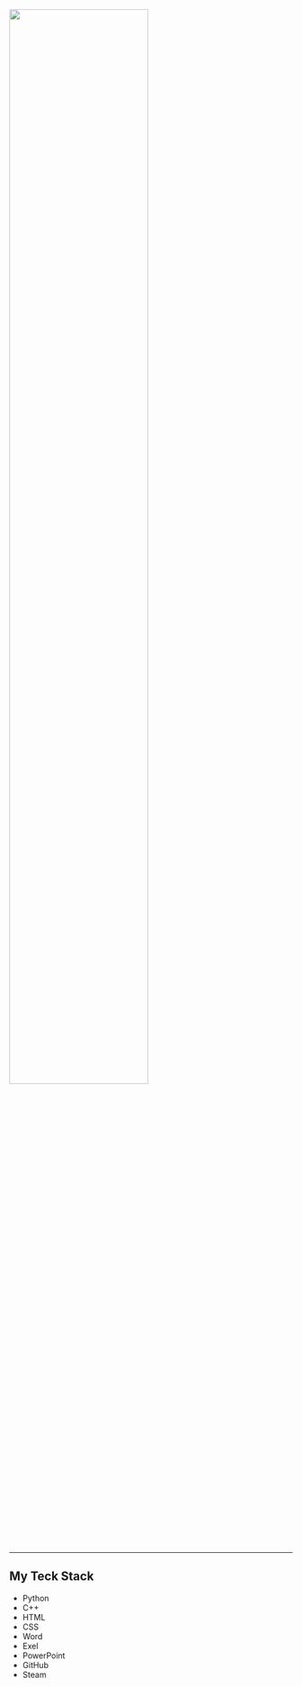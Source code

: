 <img src="https://readme-typing-svg.demolab.com?font=Inconsolata&weight=500&size=70&duration=4000&pause=300&color=F8F9Fa&center=true&vCenter=true&multiline=true&repeat=false&random=false&width=1300&height=140&lines=Hello,+I'm+Moskvin+Ivan;I'm+a+first+year+student+Irkutsk+State+University" width="70%" />
<hr>

## My Teck Stack

- Python
- C++
- HTML
- CSS
- Word
- Exel
- PowerPoint
- GitHub
- Steam
